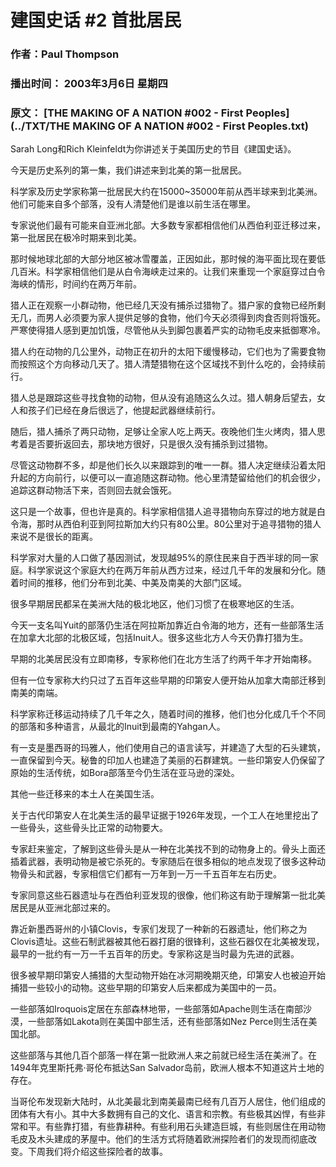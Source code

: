 # 建国史话 #2 首批居民

### 作者：Paul Thompson

### 播出时间： 2003年3月6日 星期四

### 原文： [THE MAKING OF A NATION #002 - First Peoples](../TXT/THE MAKING OF A NATION #002 - First Peoples.txt)

Sarah Long和Rich Kleinfeldt为你讲述关于美国历史的节目《建国史话》。

今天是历史系列的第一集，我们讲述来到北美的第一批居民。

科学家及历史学家称第一批居民大约在15000~35000年前从西半球来到北美洲。他们可能来自多个部落，没有人清楚他们是谁以前生活在哪里。

专家说他们最有可能来自亚洲北部。大多数专家都相信他们从西伯利亚迁移过来，第一批居民在极冷时期来到北美。

那时候地球北部的大部分地区被冰雪覆盖，正因如此，那时候的海平面比现在要低几百米。科学家相信他们是从白令海峡走过来的。让我们来重现一个家庭穿过白令海峡的情形，时间约在两万年前。

猎人正在观察一小群动物，他已经几天没有捕杀过猎物了。猎户家的食物已经所剩无几，而男人必须要为家人提供足够的食物，他们今天必须得到肉食否则将饿死。严寒使得猎人感到更加饥饿，尽管他从头到脚包裹着严实的动物毛皮来抵御寒冷。

猎人约在动物的几公里外，动物正在初升的太阳下缓慢移动，它们也为了需要食物而按照这个方向移动几天了。猎人清楚猎物在这个区域找不到什么吃的，会持续前行。

猎人总是跟踪这些寻找食物的动物，但从没有追随这么久过。猎人朝身后望去，女人和孩子们已经在身后很远了，他提起武器继续前行。

随后，猎人捕杀了两只动物，足够让全家人吃上两天。夜晚他们生火烤肉，猎人思考着是否要折返回去，那块地方很好，只是很久没有捕杀到过猎物。

尽管这动物群不多，却是他们长久以来跟踪到的唯一一群。猎人决定继续沿着太阳升起的方向前行，以便可以一直追随这群动物。他心里清楚留给他们的机会很少，追踪这群动物活下来，否则回去就会饿死。

这只是一个故事，但也许是真的。科学家相信猎人追寻猎物向东穿过的地方就是白令海，那时从西伯利亚到阿拉斯加大约只有80公里。80公里对于追寻猎物的猎人来说不是很长的距离。

科学家对大量的人口做了基因测试，发现越95%的原住民来自于西半球的同一家庭。科学家说这个家庭大约在两万年前从西方过来，经过几千年的发展和分化。随着时间的推移，他们分布到北美、中美及南美的大部门区域。

很多早期居民都呆在美洲大陆的极北地区，他们习惯了在极寒地区的生活。

今天一支名叫Yuit的部落仍生活在阿拉斯加靠近白令海的地方，还有一些部落生活在加拿大北部的北极区域，包括Inuit人。很多这些北方人今天仍靠打猎为生。

早期的北美居民没有立即南移，专家称他们在北方生活了约两千年才开始南移。

但有一位专家称大约只过了五百年这些早期的印第安人便开始从加拿大南部迁移到南美的南端。

科学家称迁移运动持续了几千年之久，随着时间的推移，他们也分化成几千个不同的部落和多种语言，从最北的Inuit到最南的Yahgan人。

有一支是墨西哥的玛雅人，他们使用自己的语言读写，并建造了大型的石头建筑，一直保留到今天。秘鲁的印加人也建造了美丽的石群建筑。一些印第安人仍保留了原始的生活传统，如Bora部落至今仍生活在亚马逊的深处。

其他一些迁移来的本土人在美国生活。

关于古代印第安人在北美生活的最早证据于1926年发现，一个工人在地里挖出了一些骨头，这些骨头比正常的动物要大。

专家赶来鉴定，了解到这些骨头是从一种在北美找不到的动物身上的。骨头上面还插着武器，表明动物是被它杀死的。专家随后在很多相似的地点发现了很多这种动物骨头和武器，专家相信它们都有一万年到一万一千五百年左右历史。

专家同意这些石器遗址与在西伯利亚发现的很像，他们称这有助于理解第一批北美居民是从亚洲北部过来的。

靠近新墨西哥州的小镇Clovis，专家们发现了一种新的石器遗址，他们称之为Clovis遗址。这些石制武器被其他石器打磨的很锋利，这些石器仅在北美被发现，最早的一批约有一万一千五百年的历史。专家称这是当时最为先进的武器。

很多被早期印第安人捕猎的大型动物开始在冰河期晚期灭绝，印第安人也被迫开始捕猎一些较小的动物。这些早期的印第安人后来都成为美国中的一员。

一些部落如Iroquois定居在东部森林地带，一些部落如Apache则生活在南部沙漠，一些部落如Lakota则在美国中部生活，还有些部落如Nez Perce则生活在美国北部。

这些部落与其他几百个部落一样在第一批欧洲人来之前就已经生活在美洲了。在1494年克里斯托弗·哥伦布抵达San Salvador岛前，欧洲人根本不知道这片土地的存在。

当哥伦布发现新大陆时，从北美最北到南美最南已经有几百万人居住，他们组成的团体有大有小。其中大多数拥有自己的文化、语言和宗教。有些极其凶悍，有些非常和平。有些靠打猎，有些靠耕种。有些利用石头建造巨城，有些则居住在用动物毛皮及木头建成的茅屋中。他们的生活方式将随着欧洲探险者们的发现而彻底改变。下周我们将介绍这些探险者的故事。

